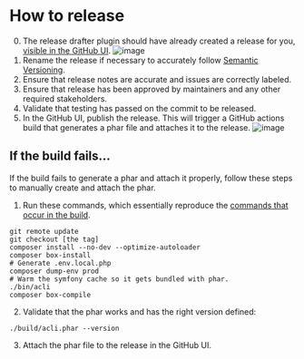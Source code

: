 # How to release

0. The release drafter plugin should have already created a release for you, [visible in the GitHub UI](https://github.com/acquia/cli/releases). ![image](https://user-images.githubusercontent.com/539205/134036494-c7000fb0-94e6-4594-a09f-bb1601745d5a.png)
2. Rename the release if necessary to accurately follow [Semantic Versioning](https://semver.org/).
3. Ensure that release notes are accurate and issues are correctly labeled.
4. Ensure that release has been approved by maintainers and any other required stakeholders.
5. Validate that testing has passed on the commit to be released.
6. In the GitHub UI, publish the release. This will trigger a GitHub actions build that generates a phar file and attaches it to the release. ![image](https://user-images.githubusercontent.com/539205/134036674-4dd6db98-5fe4-413c-abe3-3a6f35b0fc31.png)


## If the build fails...

If the build fails to generate a phar and attach it properly, follow these steps to manually create and attach the phar.

1. Run these commands, which essentially reproduce the [commands that occur in the build](https://github.com/acquia/cli/blob/731cb747060e06940b2b5e6994df1bcc86325a7a/.github/workflows/ci.yml#L57-L63).
```
git remote update
git checkout [the tag]
composer install --no-dev --optimize-autoloader
composer box-install
# Generate .env.local.php
composer dump-env prod
# Warm the symfony cache so it gets bundled with phar.
./bin/acli
composer box-compile
```
2. Validate that the phar works and has the right version defined:
```
./build/acli.phar --version
```
3. Attach the phar file to the release in the GitHub UI.
